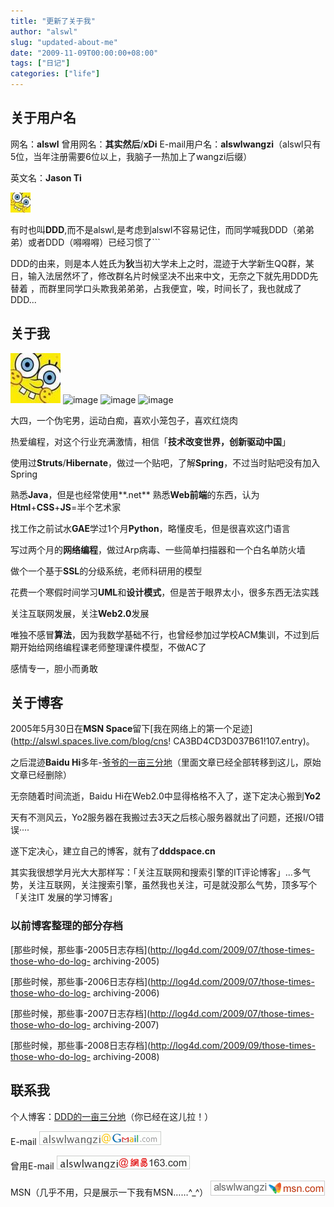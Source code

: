 ```yaml
---
title: "更新了关于我"
author: "alswl"
slug: "updated-about-me"
date: "2009-11-09T00:00:00+08:00"
tags: ["日记"]
categories: ["life"]
---
```


## 关于用户名

网名：**alswl** 曾用网名：**其实然后**/**xDi**
E-mail用户名：**alswlwangzi**（alswl只有5位，当年注册需要6位以上，我脑子一热加上了wangzi后缀）

英文名：**Jason Ti**

![image](/images/upload_dropbox/200911/9015f3770c11541a4636daf1ed2b48ed.jpeg)

有时也叫**DDD**,而不是alswl,是考虑到alswl不容易记住，而同学喊我DDD（弟弟弟）或者DDD（嘚嘚嘚）已经习惯了```

DDD的由来，则是本人姓氏为**狄**当初大学未上之时，混迹于大学新生QQ群，某日，输入法居然坏了，修改群名片时候坚决不出来中文，无奈之下就先用DDD先替着
，而群里同学口头欺我弟弟弟，占我便宜，唉，时间长了，我也就成了DDD...

## 关于我

![image](/images/upload_dropbox/200911/42e31e4e7c138101706613d3be4bf8cf.jpg)
![image](http://en.gravatar.com/userimage/8042893/4bedac27063f418dfb9233463363054f.jpg)
![image](http://en.gravatar.com/userimage/8042893/c8209a5244353c1f16f9ba4ce3cc6830.jpg)
![image](http://en.gravatar.com/userimage/8042893/5fe25a44b4020c596555fd79bb28e005.jpg)

大四，一个伪宅男，运动白痴，喜欢小笼包子，喜欢红烧肉

热爱编程，对这个行业充满激情，相信「**技术改变世界，创新驱动中国**」

使用过**Struts**/**Hibernate**，做过一个贴吧，了解**Spring**，不过当时贴吧没有加入Spring

熟悉**Java**，但是也经常使用**.net** 熟悉**Web前端**的东西，认为**Html**+**CSS**+**JS**=半个艺术家

找工作之前试水**GAE**学过1个月**Python**，略懂皮毛，但是很喜欢这门语言

写过两个月的**网络编程**，做过Arp病毒、一些简单扫描器和一个白名单防火墙

做个一个基于**SSL**的分级系统，老师科研用的模型

花费一个寒假时间学习**UML**和**设计模式**，但是苦于眼界太小，很多东西无法实践

关注互联网发展，关注**Web2.0**发展

唯独不感冒**算法**，因为我数学基础不行，也曾经参加过学校ACM集训，不过到后期开始给网络编程课老师整理课件模型，不做AC了

感情专一，胆小而勇敢

## 关于博客

2005年5月30日在**MSN Space**留下[我在网络上的第一个足迹](http://alswl.spaces.live.com/blog/cns!
CA3BD4CD3D037B61!107.entry)。

之后混迹**Baidu
Hi**多年-[爷爷的一亩三分地](http://hi.baidu.com/alswl)（里面文章已经全部转移到这儿，原始文章已经删除）

无奈随着时间流逝，Baidu Hi在Web2.0中显得格格不入了，遂下定决心搬到**Yo2**

天有不测风云，Yo2服务器在我搬过去3天之后核心服务器就出了问题，还报I/O错误····

遂下定决心，建立自己的博客，就有了**dddspace.cn**

其实我很想学月光大大那样写：「关注互联网和搜索引擎的IT评论博客」...多气势，关注互联网，关注搜索引擎，虽然我也关注，可是就没那么气势，顶多写个「关注IT
发展的学习博客」

### 以前博客整理的部分存档

[那些时候，那些事-2005日志存档](http://log4d.com/2009/07/those-times-those-who-do-log-
archiving-2005)

[那些时候，那些事-2006日志存档](http://log4d.com/2009/07/those-times-those-who-do-log-
archiving-2006)

[那些时候，那些事-2007日志存档](http://log4d.com/2009/07/those-times-those-who-do-log-
archiving-2007)

[那些时候，那些事-2008日志存档](http://log4d.com/2009/09/those-times-those-who-do-log-
archiving-2008)

## 联系我

个人博客：[DDD的一亩三分地](http://log4d.com)（你已经在这儿拉！）

E-mail ![emailgmail](/images/upload_dropbox/200905/emailgmail.gif)

曾用E-mail ![email163](/images/upload_dropbox/200905/email163.gif)

MSN（几乎不用，只是展示一下我有MSN……^_^） ![msn](/images/upload_dropbox/200905/msn.png)

